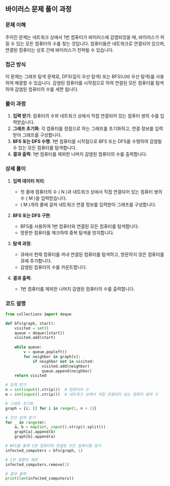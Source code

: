 ## 바이러스 문제 풀이 과정

### 문제 이해

주어진 문제는 네트워크 상에서 1번 컴퓨터가 바이러스에 감염되었을 때, 바이러스가 퍼질 수 있는 모든 컴퓨터의 수를 찾는 것입니다. 컴퓨터들은 네트워크로 연결되어 있으며, 연결된 컴퓨터는 상호 간에 바이러스가 전파될 수 있습니다. 

### 접근 방식

이 문제는 그래프 탐색 문제로, DFS(깊이 우선 탐색) 또는 BFS(너비 우선 탐색)를 사용하여 해결할 수 있습니다. 감염된 컴퓨터를 시작점으로 하여 연결된 모든 컴퓨터를 탐색하여 감염된 컴퓨터의 수를 세면 됩니다.

### 풀이 과정

1. **입력 받기**: 컴퓨터의 수와 네트워크 상에서 직접 연결되어 있는 컴퓨터 쌍의 수를 입력받습니다.
2. **그래프 초기화**: 각 컴퓨터를 정점으로 하는 그래프를 초기화하고, 연결 정보를 입력받아 그래프를 구성합니다.
3. **BFS 또는 DFS 수행**: 1번 컴퓨터를 시작점으로 BFS 또는 DFS를 수행하여 감염될 수 있는 모든 컴퓨터를 탐색합니다.
4. **결과 출력**: 1번 컴퓨터를 제외한 나머지 감염된 컴퓨터의 수를 출력합니다.

### 상세 풀이

1. **입력 데이터 처리**:
    - 첫 줄에 컴퓨터의 수 \( N \)과 네트워크 상에서 직접 연결되어 있는 컴퓨터 쌍의 수 \( M \)을 입력받습니다.
    - \( M \)개의 줄에 걸쳐 네트워크 연결 정보를 입력받아 그래프를 구성합니다.

2. **BFS 또는 DFS 구현**:
    - BFS를 사용하여 1번 컴퓨터와 연결된 모든 컴퓨터를 탐색합니다.
    - 방문한 컴퓨터를 체크하여 중복 탐색을 방지합니다.

3. **탐색 과정**:
    - 큐에서 현재 컴퓨터를 꺼내 연결된 컴퓨터를 탐색하고, 방문하지 않은 컴퓨터를 큐에 추가합니다.
    - 감염된 컴퓨터의 수를 카운트합니다.

4. **결과 출력**:
    - 1번 컴퓨터를 제외한 나머지 감염된 컴퓨터의 수를 출력합니다.

### 코드 설명

```python
from collections import deque

def bfs(graph, start):
    visited = set()
    queue = deque([start])
    visited.add(start)
    
    while queue:
        v = queue.popleft()
        for neighbor in graph[v]:
            if neighbor not in visited:
                visited.add(neighbor)
                queue.append(neighbor)
    return visited

# 입력 받기
n = int(input().strip())  # 컴퓨터의 수
m = int(input().strip())  # 네트워크 상에서 직접 연결되어 있는 컴퓨터 쌍의 수

# 그래프 초기화
graph = {i: [] for i in range(1, n + 1)}

# 간선 입력 받기
for _ in range(m):
    a, b = map(int, input().strip().split())
    graph[a].append(b)
    graph[b].append(a)

# BFS를 통해 1번 컴퓨터와 연결된 모든 컴퓨터를 찾기
infected_computers = bfs(graph, 1)

# 1번 컴퓨터 제외
infected_computers.remove(1)

# 결과 출력
print(len(infected_computers))
